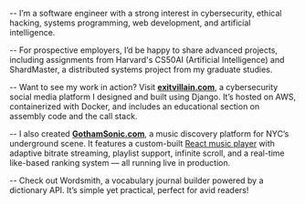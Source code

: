 -- I’m a software engineer with a strong interest in cybersecurity, ethical hacking, systems programming, web development, and artificial intelligence.

-- For prospective employers, I’d be happy to share advanced projects, including assignments from Harvard's CS50AI (Artificial Intelligence) and ShardMaster, a distributed systems project from my graduate studies.

-- Want to see my work in action? Visit [**exitvillain.com**](https://exitvillain.com), a cybersecurity social media platform I designed and built using Django. It’s hosted on AWS, containerized with Docker, and includes an educational section on assembly code and the call stack.

-- I also created [**GothamSonic.com**](https://gothamsonic.com), a music discovery platform for NYC’s underground scene. It features a custom-built [React music player](https://github.com/exitvillain/gothamsonic-player) with adaptive bitrate streaming, playlist support, infinite scroll, and a real-time like-based ranking system — all running live in production.

-- Check out Wordsmith, a vocabulary journal builder powered by a dictionary API. It’s simple yet practical, perfect for avid readers!


<!--
**exitvillain/exitvillain** is a ✨ _special_ ✨ repository because its `README.md` (this file) appears on your GitHub profile.

Here are some ideas to get you started:

- 👻⠀Hi! I'm @exitvillain
- 🧑🏻‍💻 I’m a cyber security engineer , ethical hacker, and software developer
     who wants to write his own exploits instead of running someone else's 
- 😈 I'm interested in building hacker tools, writing exploits, and reverse engineering
- 🤖 I also enjoy systems programming and writing web applications. After all To attack a system,
     you should a bit of experience building them, in my opinion.
- 🔒 You might find a few miscelaneous projects posted here as well

-->
